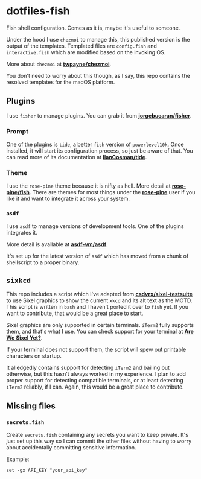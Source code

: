 # dotfiles-fish

Fish shell configuration. Comes as it is, maybe it's useful to someone.

Under the hood I use `chezmoi` to manage this, this published version is the output of the templates. Templated files are `config.fish` and `interactive.fish` which are modified based on the invoking OS.

More about `chezmoi` at [**twpayne/chezmoi**](https://github.com/twpayne/chezmoi).

You don't need to worry about this though, as I say, this repo contains the resolved templates for the macOS platform.

## Plugins

I use `fisher` to manage plugins. You can grab it from [**jorgebucaran/fisher**](https://github.com/jorgebucaran/fisher).

### Prompt

One of the plugins is `tide`, a better `fish` version of `powerlevel10k`. Once installed, it will start its configuration process, so just be aware of that. You can read more of its documentation at [**IlanCosman/tide**](https://github.com/IlanCosman/tide).

### Theme

I use the `rose-pine` theme because it is nifty as hell. More detail at [**rose-pine/fish**](https://github.com/rose-pine/fish). There are themes for most things under the [**rose-pine**](https://github.com/rose-pine) user if you like it and want to integrate it across your system.

### `asdf`

I use `asdf` to manage versions of development tools. One of the plugins integrates it.

More detail is available at [**asdf-vm/asdf**](https://github.com/asdf-vm/asdf).

It's set up for the latest version of `asdf` which has moved from a chunk of shellscript to a proper binary.

## `sixkcd`

This repo includes a script which I've adapted from [**csdvrx/sixel-testsuite**](https://github.com/csdvrx/sixel-testsuite) to use Sixel graphics to show the current `xkcd` and its alt text as the MOTD. This script is written in `bash` and I haven't ported it over to `fish` yet. If you want to contribute, that would be a great place to start.

Sixel graphics are only supported in certain terminals. `iTerm2` fully supports them, and that's what I use. You can check support for your terminal at [**Are We Sixel Yet?**](https://www.arewesixelyet.com).

If your terminal does not support them, the script will spew out printable characters on startup.

It alledgedly contains support for detecting `iTerm2` and bailing out otherwise, but this hasn't always worked in my experience. I plan to add proper support for detecting compatible terminals, or at least detecting `iTerm2` reliably, if I can. Again, this would be a great place to contribute.

## Missing files

### `secrets.fish`

Create `secrets.fish` containing any secrets you want to keep private. It's just set up this way so I can commit the other files without having to worry about accidentally committing sensitive information.

Example:

```fish
set -gx API_KEY "your_api_key"
```
